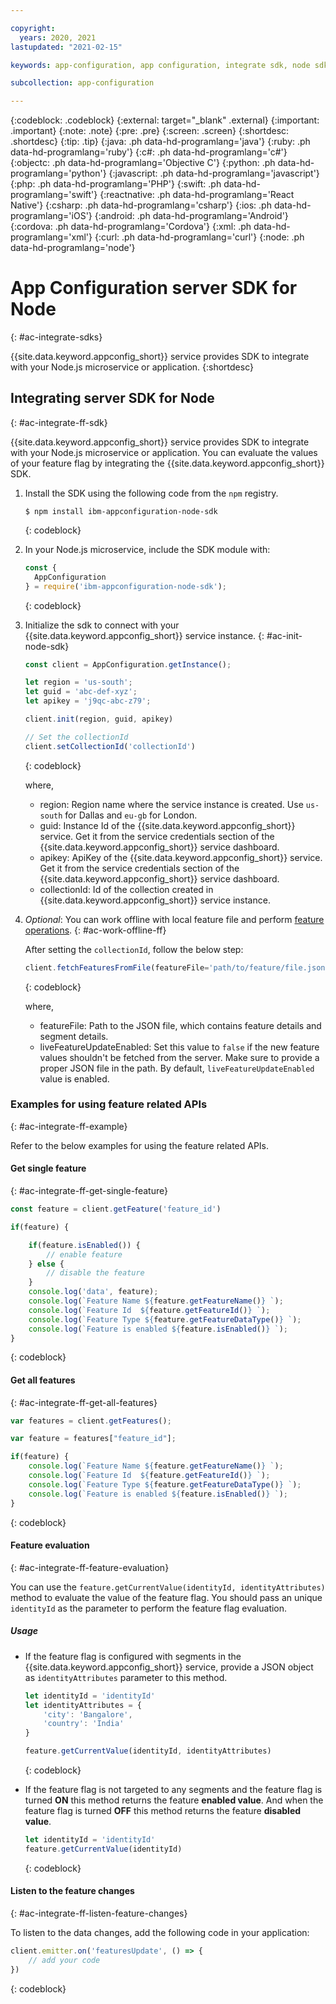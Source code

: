 ```yaml
---

copyright:
  years: 2020, 2021
lastupdated: "2021-02-15"

keywords: app-configuration, app configuration, integrate sdk, node sdk, npm

subcollection: app-configuration

---
```


{:codeblock: .codeblock}
{:external: target="_blank" .external}
{:important: .important}
{:note: .note}
{:pre: .pre}
{:screen: .screen}
{:shortdesc: .shortdesc}
{:tip: .tip}
{:java: .ph data-hd-programlang='java'}
{:ruby: .ph data-hd-programlang='ruby'}
{:c#: .ph data-hd-programlang='c#'}
{:objectc: .ph data-hd-programlang='Objective C'}
{:python: .ph data-hd-programlang='python'}
{:javascript: .ph data-hd-programlang='javascript'}
{:php: .ph data-hd-programlang='PHP'}
{:swift: .ph data-hd-programlang='swift'}
{:reactnative: .ph data-hd-programlang='React Native'}
{:csharp: .ph data-hd-programlang='csharp'}
{:ios: .ph data-hd-programlang='iOS'}
{:android: .ph data-hd-programlang='Android'}
{:cordova: .ph data-hd-programlang='Cordova'}
{:xml: .ph data-hd-programlang='xml'}
{:curl: .ph data-hd-programlang='curl'}
{:node: .ph data-hd-programlang='node'}

# App Configuration server SDK for Node
{: #ac-integrate-sdks}

{{site.data.keyword.appconfig_short}} service provides SDK to integrate with your Node.js microservice or application. 
{:shortdesc}

## Integrating server SDK for Node
{: #ac-integrate-ff-sdk}

{{site.data.keyword.appconfig_short}} service provides SDK to integrate with your Node.js microservice or application. You can evaluate the values of your feature flag by integrating the {{site.data.keyword.appconfig_short}} SDK. 

1. Install the SDK using the following code from the `npm` registry.

   ```
   $ npm install ibm-appconfiguration-node-sdk
   ```
   {: codeblock}

1. In your Node.js microservice, include the SDK module with: 

   ```javascript
   const {
     AppConfiguration
   } = require('ibm-appconfiguration-node-sdk');
   ```
   {: codeblock}

1. Initialize the sdk to connect with your {{site.data.keyword.appconfig_short}} service instance.
   {: #ac-init-node-sdk}

   ```javascript
   const client = AppConfiguration.getInstance();

   let region = 'us-south';
   let guid = 'abc-def-xyz';
   let apikey = 'j9qc-abc-z79';

   client.init(region, guid, apikey)

   // Set the collectionId
   client.setCollectionId('collectionId')
   ```
   {: codeblock}

   where,
   - region: Region name where the service instance is created. Use `us-south` for Dallas and `eu-gb` for London.
   - guid: Instance Id of the {{site.data.keyword.appconfig_short}} service. Get it from the service credentials section of the {{site.data.keyword.appconfig_short}} service dashboard.
   - apikey: ApiKey of the {{site.data.keyword.appconfig_short}} service. Get it from the service credentials section of the {{site.data.keyword.appconfig_short}} service dashboard.
   - collectionId: Id of the collection created in {{site.data.keyword.appconfig_short}} service instance.

1. *Optional*: You can work offline with local feature file and perform [feature operations](#ac-integrate-ff-example).
   {: #ac-work-offline-ff}

   After setting the `collectionId`, follow the below step:

   ```javascript
   client.fetchFeaturesFromFile(featureFile='path/to/feature/file.json', liveFeatureUpdateEnabled)
   ```
   {: codeblock}

   where,
   - featureFile: Path to the JSON file, which contains feature details and segment details.
   - liveFeatureUpdateEnabled: Set this value to `false` if the new feature values shouldn't be fetched from the server. Make sure to provide a proper JSON file in the path. By default, `liveFeatureUpdateEnabled` value is enabled.

### Examples for using feature related APIs
{: #ac-integrate-ff-example}

Refer to the below examples for using the feature related APIs.

#### Get single feature
{: #ac-integrate-ff-get-single-feature}

```javascript
const feature = client.getFeature('feature_id')

if(feature) {

    if(feature.isEnabled()) {
        // enable feature
    } else {
        // disable the feature
    }
    console.log('data', feature);
    console.log(`Feature Name ${feature.getFeatureName()} `);
    console.log(`Feature Id  ${feature.getFeatureId()} `);
    console.log(`Feature Type ${feature.getFeatureDataType()} `);
    console.log(`Feature is enabled ${feature.isEnabled()} `);
}
```
{: codeblock}

#### Get all features
{: #ac-integrate-ff-get-all-features}

```javascript
var features = client.getFeatures();

var feature = features["feature_id"];

if(feature) {
    console.log(`Feature Name ${feature.getFeatureName()} `);
    console.log(`Feature Id  ${feature.getFeatureId()} `);
    console.log(`Feature Type ${feature.getFeatureDataType()} `);
    console.log(`Feature is enabled ${feature.isEnabled()} `);
}
```
{: codeblock}

#### Feature evaluation
{: #ac-integrate-ff-feature-evaluation}

You can use the `feature.getCurrentValue(identityId, identityAttributes)` method to evaluate the value of the feature flag. You should pass an unique `identityId` as the parameter to perform the feature flag evaluation.

##### Usage

* If the feature flag is configured with segments in the {{site.data.keyword.appconfig_short}} service, provide a JSON object as `identityAttributes` parameter to this method.

   ```javascript
   let identityId = 'identityId'
   let identityAttributes = {
       'city': 'Bangalore',
       'country': 'India'
   }

   feature.getCurrentValue(identityId, identityAttributes)
   ```
   {: codeblock}

* If the feature flag is not targeted to any segments and the feature flag is turned **ON** this method returns the feature **enabled value**. And when the feature flag is turned **OFF** this method returns the feature **disabled value**.

   ```javascript
   let identityId = 'identityId'
   feature.getCurrentValue(identityId)
   ```
   {: codeblock}

#### Listen to the feature changes
{: #ac-integrate-ff-listen-feature-changes}

To listen to the data changes, add the following code in your application:

```javascript
client.emitter.on('featuresUpdate', () => {
    // add your code
})
```
{: codeblock}

